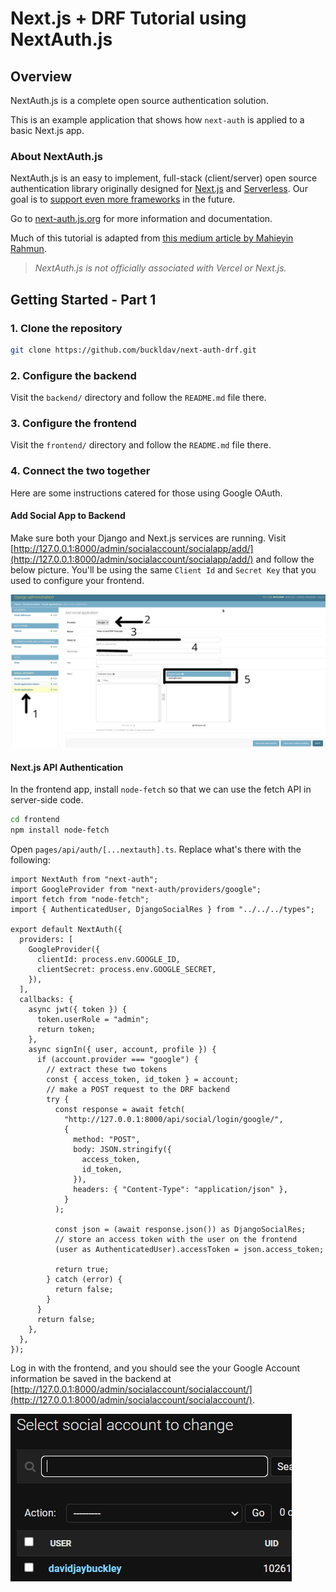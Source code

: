 # Next.js + DRF Tutorial using NextAuth.js

## Overview

NextAuth.js is a complete open source authentication solution.

This is an example application that shows how `next-auth` is applied to a basic Next.js app.

### About NextAuth.js

NextAuth.js is an easy to implement, full-stack (client/server) open source authentication library originally designed for [Next.js](https://nextjs.org) and [Serverless](https://vercel.com). Our goal is to [support even more frameworks](https://github.com/nextauthjs/next-auth/issues/2294) in the future.

Go to [next-auth.js.org](https://next-auth.js.org) for more information and documentation.

Much of this tutorial is adapted from [this medium article by Mahieyin Rahmun](https://mahieyin-rahmun.medium.com/how-to-configure-social-authentication-in-a-next-js-next-auth-django-rest-framework-application-cb4c82be137).

> _NextAuth.js is not officially associated with Vercel or Next.js._

## Getting Started - Part 1

### 1. Clone the repository

```bash
git clone https://github.com/buckldav/next-auth-drf.git
```

### 2. Configure the backend

Visit the `backend/` directory and follow the `README.md` file there.

### 3. Configure the frontend

Visit the `frontend/` directory and follow the `README.md` file there.

### 4. Connect the two together

Here are some instructions catered for those using Google OAuth.

#### Add Social App to Backend

Make sure both your Django and Next.js services are running. Visit [http://127.0.0.1:8000/admin/socialaccount/socialapp/add/](http://127.0.0.1:8000/admin/socialaccount/socialapp/add/) and follow the below picture. You'll be using the same `Client Id` and `Secret Key` that you used to configure your frontend.

![Django Social Auth](/docs/djangoSocialAuth.png)

#### Next.js API Authentication

In the frontend app, install `node-fetch` so that we can use the fetch API in server-side code.

```bash
cd frontend
npm install node-fetch
```

Open `pages/api/auth/[...nextauth].ts`. Replace what's there with the following:

```tsx
import NextAuth from "next-auth";
import GoogleProvider from "next-auth/providers/google";
import fetch from "node-fetch";
import { AuthenticatedUser, DjangoSocialRes } from "../../../types";

export default NextAuth({
  providers: [
    GoogleProvider({
      clientId: process.env.GOOGLE_ID,
      clientSecret: process.env.GOOGLE_SECRET,
    }),
  ],
  callbacks: {
    async jwt({ token }) {
      token.userRole = "admin";
      return token;
    },
    async signIn({ user, account, profile }) {
      if (account.provider === "google") {
        // extract these two tokens
        const { access_token, id_token } = account;
        // make a POST request to the DRF backend
        try {
          const response = await fetch(
            "http://127.0.0.1:8000/api/social/login/google/",
            {
              method: "POST",
              body: JSON.stringify({
                access_token,
                id_token,
              }),
              headers: { "Content-Type": "application/json" },
            }
          );

          const json = (await response.json()) as DjangoSocialRes;
          // store an access token with the user on the frontend
          (user as AuthenticatedUser).accessToken = json.access_token;

          return true;
        } catch (error) {
          return false;
        }
      }
      return false;
    },
  },
});
```

Log in with the frontend, and you should see the your Google Account information be saved in the backend at [http://127.0.0.1:8000/admin/socialaccount/socialaccount/](http://127.0.0.1:8000/admin/socialaccount/socialaccount/).

![Social Register](/docs/socialRegister.png)
